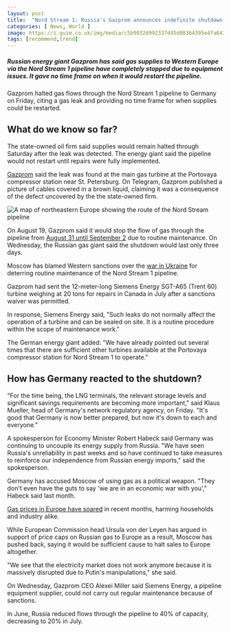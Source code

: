 ```yaml
---
layout: post
title:  "Nord Stream 1: Russia's Gazprom announces indefinite shutdown of pipeline"
categories: [ News, World ]
image: https://i.guim.co.uk/img/media/c5b90326992337d45d08364395e4fa641a89a335/0_20_3500_2100/master/3500.jpg?width=620&quality=45&fit=max&dpr=2&s=f0c1e8b54b4ba379d1dbcab709f79210
tags: [recommend,trend]
---
```

##### Russian energy giant Gazprom has said gas supplies to Western Europe via the Nord Stream 1 pipeline have completely stopped due to equipment issues. It gave no time frame on when it would restart the pipeline.

Gazprom halted gas flows through the Nord Stream 1 pipeline to Germany on Friday, citing a gas leak and providing no time frame for when supplies could be restarted.

## What do we know so far?

The state-owned oil firm said supplies would remain halted through Saturday after the leak was detected. The energy giant said the pipeline would not restart until repairs were fully implemented.

[Gazprom](https://www.dw.com/en/gazprom/t-38380934)  said the leak was found at the main gas turbine at the Portovaya compressor station near St. Petersburg. On Telegram, Gazprom published a picture of cables covered in a brown liquid, claiming it was a consequence of the defect uncovered by the the state-owned firm.

![A map of northeastern Europe showing the route of the Nord Stream pipeline](https://static.dw.com/image/62548478_7.png "A map of northeastern Europe showing the route of the Nord Stream pipeline")

On August 19, Gazprom said it would stop the flow of gas through the pipeline from  [August 31 until September 2](https://www.dw.com/en/nord-stream-1-russias-gazprom-halts-gas-supply-to-germany/a-62978155)  due to routine maintenance. On Wednesday, the Russian gas giant said the shutdown would last only three days.

Moscow has blamed Western sanctions over the  [war in Ukraine](https://www.dw.com/en/war-in-ukraine/t-60931789) for deterring routine maintenance of the Nord Stream 1 pipeline.

Gazprom had sent the 12-meter-long Siemens Energy SGT-A65 (Trent 60) turbine weighing at 20 tons for repairs in Canada in July after a sanctions waiver was permitted.

In response, Siemens Energy said, "Such leaks do not normally affect the operation of a turbine and can be sealed on site. It is a routine procedure within the scope of maintenance work."

The German energy giant added: "We have already pointed out several times that there are sufficient other turbines available at the Portovaya compressor station for Nord Stream 1 to operate."

## How has Germany reacted to the shutdown?

"For the time being, the LNG terminals, the relevant storage levels and significant savings requirements are becoming more important," said Klaus Mueller, head of Germany's network regulatory agency, on Friday. "It's good that Germany is now better prepared, but now it's down to each and everyone."

A spokesperson for Economy Minister Robert Habeck said Germany was continuing to uncouple its energy supply from Russia. "We have seen Russia's unreliability in past weeks and so have continued to take measures to reinforce our independence from Russian energy imports," said the spokesperson.

Germany has accused Moscow of using gas as a political weapon. "They don't even have the guts to say 'we are in an economic war with you'," Habeck said last month.

[Gas prices in Europe have soared](https://www.dw.com/en/nord-stream-1-russias-gazprom-announces-indefinite-shutdown-of-pipeline/a-63006660) in recent months, harming households and industry alike.

While European Commission head Ursula von der Leyen has argued in support of price caps on Russian gas to Europe as a result, Moscow has pushed back, saying it would be sufficient cause to halt sales to Europe altogether.

"We see that the electricity market does not work anymore because it is massively disrupted due to Putin's manipulations," she said.

On Wednesday, Gazprom CEO Alexei Miller said Siemens Energy, a pipeline equipment supplier, could not carry out regular maintenance because of sanctions.

In June, Russia reduced flows through the pipeline to 40% of capacity, decreasing to 20% in July.
<!--stackedit_data:
eyJoaXN0b3J5IjpbLTgzOTk1MzgxXX0=
-->